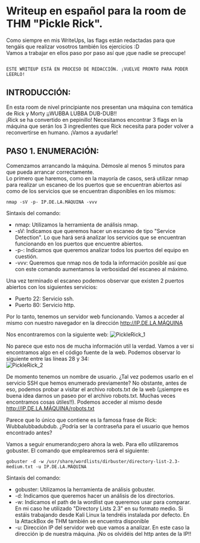 # Writeup en español para la room de THM "Pickle Rick".
Como siempre en mis WriteUps, las flags están redactadas para que tengáis que realizar vosotros también los ejercicios :D\
Vamos a trabajar en ellos paso por paso así que ¡que nadie se preocupe!
```

ESTE WRITEUP ESTÁ EN PROCESO DE REDACCIÓN. ¡VUELVE PRONTO PARA PODER LEERLO!

```
## INTRODUCCIÓN:
En esta room de nivel principiante nos presentan una máquina con temática de Rick y Morty ¡¡WUBBA LUBBA DUB-DUB!!\
¡Rick se ha convertido en pepinillo! Necesitamos encontrar 3 flags en la máquina que serán los 3 ingredientes que Rick necesita para poder volver a reconvertirse en humano. ¡Vamos a ayudarle!

## PASO 1. ENUMERACIÓN:
Comenzamos arrancando la máquina. Démosle al menos 5 minutos para que pueda arrancar correctamente.\
Lo primero que haremos, como en la mayoría de casos, será utilizar nmap para realizar un escaneo de los puertos que se encuentran abiertos así como de los servicios que se encuentran disponibles en los mismos:

```
nmap -sV -p- IP.DE.LA.MÁQUINA -vvv
```

Sintaxis del comando:
- nmap: Utilizamos la herramienta de análisis nmap.
- -sV: Indicamos que queremos hacer un escaneo de tipo "Service Detection". Lo que hará será analizar los servicios que se encuentran funcionando en los puertos que encuentre abiertos.
- -p-: Indicamos que queremos analizar todos los puertos del equipo en cuestión.
- -vvv: Queremos que nmap nos de toda la información posible así que con este comando aumentamos la verbosidad del escaneo al máximo.

Una vez terminado el escaneo podemos observar que existen 2 puertos abiertos con los siguientes servicios:
- Puerto 22: Servicio ssh.
- Puerto 80: Servicio http.

Por lo tanto, tenemos un servidor web funcionando. Vamos a acceder al mismo con nuestro navegador en la dirección http://IP.DE.LA.MÁQUINA

Nos encontraremos con la siguiente web:
![PickleRick_1](https://user-images.githubusercontent.com/93337563/139298610-5c5bbe21-720e-4dc2-ad1d-93bb31146523.png)

No parece que esto nos de mucha información util la verdad. Vamos a ver si encontramos algo en el código fuente de la web. Podemos observar lo siguiente entre las líneas 28 y 34:\
![PickleRick_2](https://user-images.githubusercontent.com/93337563/139299301-d298f990-f009-4086-9e3b-e5b5953032ca.png)

De momento tenemos un nombre de usuario. ¿Tal vez podemos usarlo en el servicio SSH que hemos enumerado previamente? No obstante, antes de eso, podemos probar a visitar el archivo robots.txt de la web (¡¡siempre es buena idea darnos un paseo por el archivo robots.txt. Muchas veces encontramos cosas útiles!!). Podemos acceder al mismo desde http://IP.DE.LA.MÁQUINA/robots.txt

Parece que lo único que contiene es la famosa frase de Rick: Wubbalubbadubdub. ¿Podría ser la contraseña para el usuario que hemos encontrado antes?

Vamos a seguir enumerando;pero ahora la web. Para ello utilizaremos gobuster. El comando que emplearemos será el siguiente:

```
gobuster -d -w /usr/share/wordlists/dirbuster/directory-list-2.3-medium.txt -u IP.DE.LA.MÁQUINA
```

Sintaxis del comando:
- gobuster: Utilizamos la herramienta de análisis gobuster.
- -d: Indicamos que queremos hacer un análisis de los directorios.
- -w: Indicamos el path de la wordlist que queremos usar para comparar. En mi caso he utilizado "Directory Lists 2.3" en su formato medio. Si estáis trabajando desde       Kali Linux la tendréis instalada por defecto. En la AttackBox de THM también se encuentra disponible
- -u: Dirección IP del servidor web que vamos a analizar. En este caso la dirección ip de nuestra máquina. ¡No os olvidéis del http antes de la IP!!
